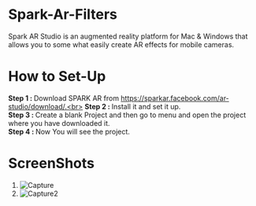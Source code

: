 # Spark-Ar-Filters
Spark AR Studio is an augmented reality platform for Mac &amp; Windows that allows you to some what easily create AR effects for mobile cameras.

# How to Set-Up
<b>Step 1 : </b> Download SPARK AR from https://sparkar.facebook.com/ar-studio/download/.<br>
<b>Step 2 : </b> Install it and set it up.<br>
<b>Step 3 : </b> Create a blank Project and then go to menu and open the project where you have downloaded it.<br>
<b>Step 4 : </b> Now You will see the project.<br>

# ScreenShots
01. ![Capture](https://user-images.githubusercontent.com/76723803/125200003-7f0d3880-e286-11eb-9203-3712b83e1e09.PNG)<br>
02. ![Capture2](https://user-images.githubusercontent.com/76723803/125200026-9b10da00-e286-11eb-98ee-369a56ff8db6.PNG)
